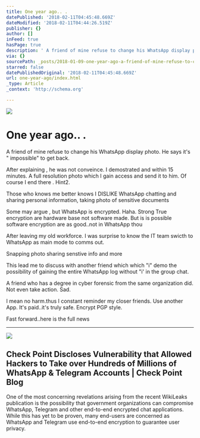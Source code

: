 ```yaml
---
title: One year ago.. .
datePublished: '2018-02-11T04:45:48.669Z'
dateModified: '2018-02-11T04:44:26.519Z'
publisher: {}
author: []
inFeed: true
hasPage: true
description: ' A friend of mine refuse to change his WhatsApp display photo. He says it''s “ impossible” to get back.'
via: {}
sourcePath: _posts/2018-01-09-one-year-ago-a-friend-of-mine-refuse-to-change-his-whats.md
starred: false
datePublishedOriginal: '2018-02-11T04:45:48.669Z'
url: one-year-ago/index.html
_type: Article
_context: 'http://schema.org'

---
```

![](https://imgflo.herokuapp.com/graph/2b2431f8e7ba7b0/fab73d923d48685581837e60d82edb11/croprotate.png?cropheight=116&cropwidth=934&degrees=0&input=https%3A%2F%2Fthe-grid-user-content.s3-us-west-2.amazonaws.com%2F8f899cf0-8c6f-452a-a4ef-58dc3af76b1f.png&x=8&y=0)

# One year ago.. .

A friend of mine refuse to change his WhatsApp display photo. He says it's " impossible" to get back.

After explaining , he was not conveince. I demostrated and within 15 minutes. A full resolution photo which I gain access and send it to him. Of course I end there . Hint2\.

Those who knows me better knows I DISLIKE WhatsApp chatting and sharing personal information, taking photo of sensitive documents

Some may argue , but WhatsApp is encrypted. Haha. Strong True encryption are hardware base not software made. But is is possible software encryption are as good..not in WhatsApp thou

After leaving my old workforce. I was surprise to know the IT team swicth to WhatsApp as main mode to comms out.

Snapping photo sharing senstive info and more

This lead me to discuss with another friend which which "i" demo the possibility of gaining the entire WhatsApp log without "i' in the group chat.

A friend who has a degree in cyber forensic from the same organization did. Not even take action. Sad.

I mean no harm.thus I constant reminder my closer friends. Use another App. It's paid..it's truly safe. Encrypt PGP style.

Fast forward..here is the full news

---

<article style=""><img src="https://s3-us-west-2.amazonaws.com/the-grid-img/p/099bd72934a4a48e474d87ef5cc78bb64a2624a1.jpg" /><h1>Check Point Discloses Vulnerability that Allowed Hackers to Take over Hundreds of Millions of WhatsApp &amp; Telegram Accounts | Check Point Blog</h1><p>One of the most concerning revelations arising from the recent WikiLeaks publication is the possibility that government organizations can compromise WhatsApp, Telegram and other end-to-end encrypted chat applications. While this has yet to be proven, many end-users are concerned as WhatsApp and Telegram use end-to-end encryption to guarantee user privacy.</p></article>